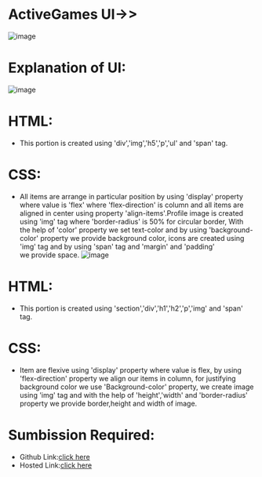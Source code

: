 # ActiveGames UI->>
![image](https://github.com/namishagurunani/ActiveGames/assets/126158413/8381c29e-3acd-48d7-9521-77ae0c16086d)
# Explanation of UI: 
![image](https://github.com/namishagurunani/ActiveGames/assets/126158413/c8fb2c4c-3ae0-4179-b7c8-b5a867cac5ed)
# HTML:
- This portion is created using 'div','img','h5','p','ul' and 'span' tag.
# CSS:
- All items are arrange in particular position by using 'display' property where value is 'flex' where 'flex-direction' is column and all items are aligned in center using property 'align-items'.Profile image is created using 'img' tag where 'border-radius' is 50% for circular border, With the help of 'color' property we set text-color and by using 'background-color' property we provide background color, icons are created using 'img' tag and by using 'span' tag and 'margin' and 'padding' we provide space.
![image](https://github.com/namishagurunani/ActiveGames/assets/126158413/e6c38f26-a8d7-4d96-b826-8ded2b438837)
#  HTML: 
- This portion is created using 'section','div','h1','h2','p','img' and 'span' tag.
# CSS: 
- Item are flexive using 'display' property where value is flex, by using 'flex-direction' property we align our items in column, for justifying background color we use 'Background-color' property, we create image using 'img' tag and with the help of 'height','width' and 'border-radius' property we provide border,height and width of image.
# Sumbission Required:
- Github Link:[click here](https://github.com/namishagurunani/ActiveGames)
- Hosted Link:[click here](https://namishagurunani.github.io/ActiveGames/)
